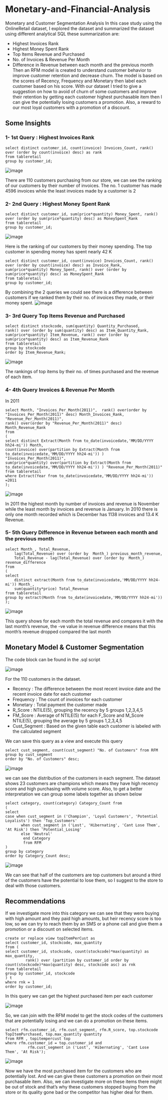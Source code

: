 # Monetary-and-Financial-Analysis
Monetary and Customer Segmentation Analysis
In this case study using the OnlineRetail dataset, I explored the dataset and summarized the dataset using different analytical SQL these summarization are:
*	Highest Invoices Rank
*	Highest Money Spent Rank
*	Top Items Revenue and Purchased
*	No. of Invoices & Revenue Per Month
*	Difference in Revenue between each month and the previous month
Then an RFM model is created to understand customer behavior to improve customer retention and decrease churn. 
The model is based on the scores of Recency, Frequency and Monetary then label each customer based on his score. 
With our dataset I tried to give a suggestion on how to avoid of churn of some customers and improve their retention by getting each customer highest purchasable item then I can give the potentially losing customers a promotion. Also, a reward to our most loyal customers with a promotion of a discount. 

## Some Insights
### 1- 1st Query : Highest Invoices Rank
```
select distinct customer_id, count(invoice) Invoices_Count, rank() over (order by count(invoice) desc) as rank
from tableretail
group by customer_id;
 ```
 ![image](https://user-images.githubusercontent.com/76915795/222925534-bcd9bf6d-c9fb-4509-b7d6-a4658e250743.png)

There are 110 customers purchasing from our store, we can see the ranking of our customers by their number of invoices. The no. 1 customer has made 4596 invoices while the least invoices made by a customer is 2 
### 2- 2nd Query : Highest Money Spent Rank
```
select distinct customer_id, sum(price*quantity) Money_Spent, rank() over (order by sum(price*quantity) desc) as MoneySpent_Rank
from tableretail
group by customer_id;
 ```
 ![image](https://user-images.githubusercontent.com/76915795/222925549-9aa5992e-6aaf-4ac2-9fc6-5cde2219046f.png)

Here is the ranking of our customers by their money spending. The top customer in spending money has spent nearly 42 K 
```
select distinct customer_id, count(invoice) Invoices_Count, rank() over (order by count(invoice) desc) as Invoice_Rank,
sum(price*quantity) Money_Spent, rank() over (order by sum(price*quantity) desc) as MoneySpent_Rank
from tableretail
group by customer_id;
```
By combining the 2 queries we could see there is a difference between customers if we ranked them by their no. of invoices they made, or their money spent.
 ![image](https://user-images.githubusercontent.com/76915795/222925554-0d861d2c-ebe1-4eb2-990d-b9f3f5bdccfa.png)

### 3- 3rd Query Top Items Revenue and Purchased
```
select distinct stockcode, sum(quantity) Quantity_Purchased,
rank() over (order by sum(quantity) desc) as Item_Quantity_Rank,
sum(price*quantity) Item_Revenue, rank() over (order by sum(price*quantity) desc) as Item_Revenue_Rank
from tableretail
group by stockcode
order by Item_Revenue_Rank;
```
![image](https://user-images.githubusercontent.com/76915795/222925562-8977767d-93a2-4c1a-b51b-fe4b585ccbc3.png)

 
The rankings of top items by their no. of times purchased and the revenue of each item.

### 4- 4th Query Invoices & Revenue Per Month
In 2011
```
select Month, "Invoices_Per_Month(2011)",  rank() over(order by "Invoices_Per_Month(2011)" desc) Month_Invoices_Rank,
"Revenue_Per_Month(2011)",
rank() over(order by "Revenue_Per_Month(2011)" desc) Month_Revenue_Rank
from
(
select distinct Extract(Month from to_date(invoicedate,'MM/DD/YYYY hh24-mi')) Month, 
count(invoice) over(partition by Extract(Month from to_date(invoicedate,'MM/DD/YYYY hh24-mi')) ) "Invoices_Per_Month(2011)",
sum(price*quantity) over(partition by Extract(Month from to_date(invoicedate,'MM/DD/YYYY hh24-mi')) ) "Revenue_Per_Month(2011)"
from tableretail
where Extract(Year from to_date(invoicedate,'MM/DD/YYYY hh24-mi')) =2011
);
 ```
![image](https://user-images.githubusercontent.com/76915795/222925569-342d1147-d489-476b-8f1c-edfc0bab3826.png)

In 2011 the highest month by number of invoices and revenue is November while the least month by invoices and revenue is January. 
In 2010 there is only one month recorded which is December has 1138 invoices and 13.4 K Revenue.


### 5- 5th Query Difference in Revenue between each month and the previous month
```
select Month_, Total_Revenue,
    lag(Total_Revenue) over (order by  Month_) previous_month_revenue,
    Total_Revenue - lag(Total_Revenue) over (order by  Month_) revenue_difference
from 
(
select
    distinct extract(Month from to_date(invoicedate,'MM/DD/YYYY hh24-mi')) Month_,
    sum(quantity*price) Total_Revenue
from tableretail
group by extract(Month from to_date(invoicedate,'MM/DD/YYYY hh24-mi'))
);
```
 ![image](https://user-images.githubusercontent.com/76915795/222925575-88b67735-8123-4e92-80ad-8e5a95c77b32.png)

This query shows for each month the total revenue and compares it with the last month’s revenue, the -ve value in revenue difference means that this month’s revenue dropped compared the last month

## Monetary Model & Customer Segmentation
The code block can be found in the .sql script

![image](https://user-images.githubusercontent.com/76915795/222925719-3aeb2526-7a18-4c13-9ffa-73af7a9ddf05.png)

For the 110 customers in the dataset.
*	Recency : The difference between the most recent invoice date and the recent invoice date for each customer 
*	Frequency : The count of invoices for each customer
*	Monetary : Total payment the customer made 
*	R_Score : NTILE(5), grouping the recency by 5 groups 1,2,3,4,5
*	FM_Score : Average of NTILE(5) for each F_Score and M_Score NTILE(5), grouping the average by 5 groups 1,2,3,4,5
*	Cust_Segment : Based on the given table each customer is labeled with the calculated segment

We can save this query as a view and execute this query
```
select cust_segment, count(cust_segment) "No. of Customers" from RFM
group by cust_segment
order by "No. of Customers" desc;
```
![image](https://user-images.githubusercontent.com/76915795/222925843-5bd6e4bb-3231-46db-be84-caedc818bab4.png)

 
we can see the distribution of the customers in each segment. The dataset shows 23 customers are champions which means they have high recency score and high purchasing with volume score. 
Also, to get a better interpretation we can group some labels together as shown below 
```
select category, count(category) Category_Count from
(
select 
case when cust_segment in ('Champion', 'Loyal Customers', 'Potential Loyalists') then 'Top_Customers'
       when cust_segment in ('Lost', 'Hibernating', 'Cant Lose Them', 'At Risk') then 'Potential_Losing'
       else 'Neutral'
        end Category
        from RFM
)
group by category
order by Category_Count desc;
 ```
![image](https://user-images.githubusercontent.com/76915795/222925840-efafa8c3-ad6e-4d06-a3be-85fa9212b3ff.png)


We can see that half of the customers are top customers but around a third of the customers have the potential to lose them, so I suggest to the store to deal with those customers. 

## Recommendations
If we investigate more into this category we can see that they were buying with high amount and they paid high amounts, but heir recency score is too low, so we can try to reach them by an SMS or a phone call and give them a promotion or a discount on selected items. 
```
create or replace view topItemPerCust as
select customer_id, stockcode, max_quantity
from (
select customer_id, stockcode, count(stockcode)*max(quantity) as max_quantity, 
         rank() over (partition by customer_id order by count(stockcode)*max(quantity) desc, stockcode asc) as rnk
from tableretail
group by customer_id, stockcode
) t
where rnk = 1 
order by customer_id;
```

In this query we can get the highest purchased item per each customer 

 ![image](https://user-images.githubusercontent.com/76915795/222925858-cd1cfd2b-a681-4446-904a-bad912549d5f.png)

So, we can join with the RFM model to get the stock codes of the customers that are potentially losing and we can do a promotion on these items.
```
select rfm.customer_id, rfm.cust_segment, rfm.R_score, top.stockcode TopItemPurchased, top.max_quantity quantity
from RFM , topitempercust top
where rfm.customer_id = top.customer_id and 
          rfm.cust_segment in ('Lost', 'Hibernating', 'Cant Lose Them', 'At Risk');
 ```
 ![image](https://user-images.githubusercontent.com/76915795/222925867-235c08a6-648e-4f8d-8968-1bdb7f2eaced.png)

Now we have the most purchased item for the customers who are potentially lost. And we can give these customers a promotion on their most purchasable item. 
Also, we can investigate more on these items there might be out of stock and that’s why these customers stopped buying from the store or its quality gone bad or the competitor has higher deal for them.




